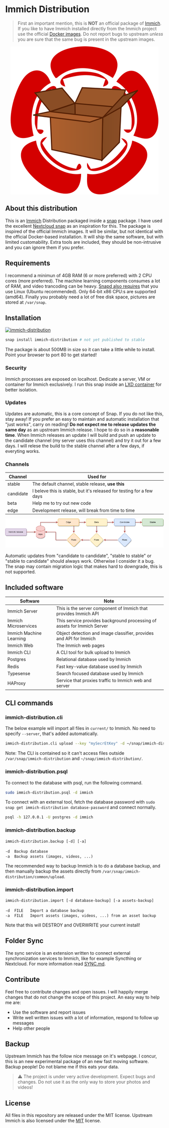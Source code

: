 # Immich Distribution

> First an important mention, this is **NOT** an official package of [Immich](https://immich.app/). If you like to have Immich installed directly from the Immich project use the official [Docker images](https://immich.app/docs/install/docker-compose). Do not report bugs to upstream _unless_ you are sure that the same bug is present in the upstream images.

<p align="center">
  <img src="docs/immich-dist.png">
</p>

## About this distribution

This is an [Immich](https://immich.app/) Distribution packaged inside a [snap](https://snapcraft.io/docs) package. I have used the excellent [Nextcloud snap](https://github.com/nextcloud-snap/nextcloud-snap/) as an inspiration for this. The package is inspired of the official Immich images. It will be similar, but not identical with the official Docker-based installation. It will ship the same software, but with limited customability. Extra tools are included, they should be non-intrusive and you can ignore them if you prefer.

## Requirements

I recommend a minimun of 4GB RAM (6 or more preferred) with 2 CPU cores (more preferred). The machine learning components consumes a lot of RAM, and video trancoding can be heavy. [Snapd also requires](https://snapcraft.io/docs/installing-snapd) that you use Linux (Ubuntu recommended). Only 64-bit x86 CPU:s are supported (amd64). Finally you probably need a lot of free disk space, pictures are stored at `/var/snap`.

## Installation
[![immich-distribution](https://snapcraft.io/immich-distribution/badge.svg)](https://snapcraft.io/immich-distribution)

```sh
snap install immich-distribution # not yet published to stable
```

The package is about 500MB in size so it can take a little while to install. Point your browser to port 80 to get started!

### Security

Immich processes are exposed on localhost. Dedicate a server, VM or container for Immich exclusively. I run this snap inside an [LXD container](https://linuxcontainers.org/lxd/introduction/) for better isolation.

### Updates

Updates are automatic, this is a core concept of Snap. If you do not like this, stay away! If you prefer an easy to maintain and automatic installation that "just works", carry on reading! **Do not expect me to release updates the same day** as an upstream Immich release. I hope to do so in a **reasonable time**. When Immich releases an update I will build and push an update to the candidate channel (my server uses this channel) and try it out for a few days. I will relese the build to the stable channel after a few days, if everyting works.

### Channels

| Channel | Used for |
| ------- | -------- |
| stable  | The default channel, stable release, **use this** |
| candidate | I beleve this is stable, but it's released for testing for a few days |
| beta | Help me to try out new code |
| edge | Development release, will break from time to time |

![](/docs/channel-flow.png)

Automatic updates from "candidate to candidate", "stable to stable" or "stable to candidate" should always work. Otherwise I consider it a bug. The snap may contain migration logic that makes hard to downgrade, this is not supported.

## Included software

| Software | Note |
| -------- | -------- |
| Immich Server | This is the server component of Immich that provides Immich API |
| Immich Microservices | This service provides background processing of assets for Immich Server |
| Immich Machine Learning | Object detection and image classifier, provides and API for Immich |
| Immich Web | The Immich web pages |
| Immich CLI | A CLI tool for bulk upload to Immich |
| Postgres | Relational database used by Immich |
| Redis | Fast key-value database used by Immich |
| Typesense | Search focused database used by Immich |
| HAProxy | Service that proxies traffic to Immich web and server |

## CLI commands

### immich-distribution.cli

The below example will import all files in `current/` to Immich. No need to specify `--server`, that's added automatically.

```sh
immich-distribution.cli upload --key "mySecrEtKey" -d ~/snap/immich-distribution/current/
```

Note: The CLI is contained so it can't access files outside `/var/snap/immich-distribution` and `~/snap/immich-distribution/`.

### immich-distribution.psql

To connect to the database with psql, run the following command.

```sh
sudo immich-distribution.psql -d immich
```

To connect with an external tool, fetch the database password with `sudo snap get immich-distribution database-password` and connect normally.

```sh
psql -h 127.0.0.1 -U postgres -d immich
```

### immich-distribution.backup

```
immich-distribution.backup [-d] [-a]

-d	Backup database
-a	Backup assets (images, videos, ...)
```

The recommended way to backup Immich is to do a database backup, and then manually backup the assets directly from `/var/snap/immich-distribution/common/upload`.

### immich-distribution.import

```
immich-distribution.import [-d database-backup] [-a assets-backup]

-d	FILE   Import a database backup
-a	FILE   Import assets (images, videos, ...) from an asset backup
```

Note that this will DESTROY and OVERWRITE your current install!

## Folder Sync

The sync service is an extension written to connect external synchronization services to Immich, like for example Syncthing or Nextcloud. For more information read [SYNC.md](SYNC.md).

## Contribute

Feel free to contribute changes and open issues. I will happily merge changes that do not change the scope of this project. An easy way to help me are:

* Use the software and report issues
* Write well written issues with a lot of information, respond to follow up messages
* Help other people

## Backup

Upstream Immich has the follow nice message on it's webpage. I concur, this is an new experimental package of an new fast moving software. Backup people! Do not blame me if this eats your data.

> ⚠️ The project is under very active development. Expect bugs and changes. Do not use it as the only way to store your photos and videos!

## License

All files in this repository are released under the MIT license.  Upstream Immich is also licensed under the [MIT](https://github.com/immich-app/immich/blob/main/LICENSE) license.
